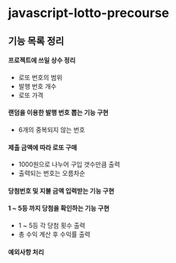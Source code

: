 # javascript-lotto-precourse

## 기능 목록 정리

#### 프로젝트에 쓰일 상수 정리
* 로또 번호의 범위
* 발행 번호 개수
* 로또 가격

#### 랜덤을 이용한 발행 번호 뽑는 기능 구현
* 6개의 중복되지 않는 번호

#### 제출 금액에 따라 로또 구매
* 1000원으로 나누어 구입 갯수만큼 출력
* 출력되는 번호는 오름차순

#### 당첨번호 및 지불 금액 입력받는 기능 구현

#### 1 ~ 5등 까지 당첨을 확인하는 기능 구현
* 1 ~ 5등 각 당첨 횟수 출력
* 총 수익 계산 후 수익률 출력

#### 예외사항 처리